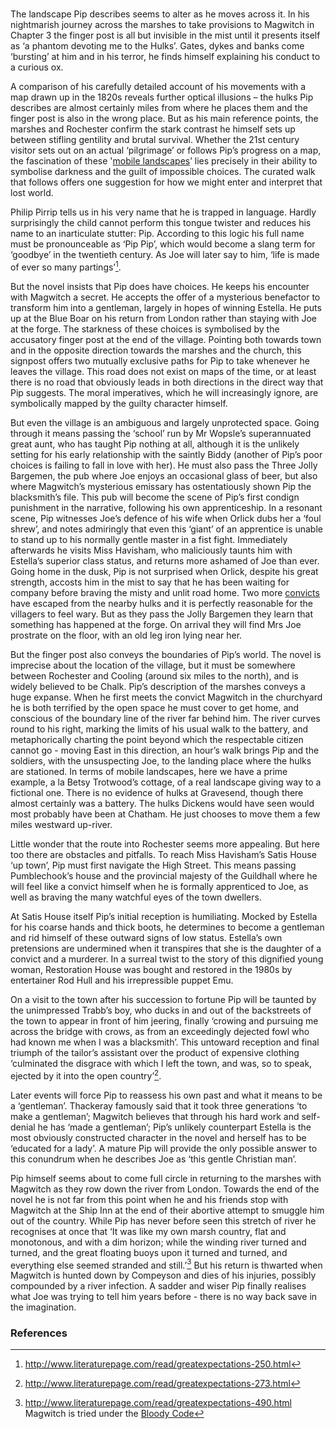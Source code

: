 <param ve-config 
       title="Great Expectations - a curated walk" 
       banner="images/Grammar_School_Gate_Rochester.jpg"
       author="Ken Moffat and Carolyn W. de la L. Oulton"
       layout="vtl">

<!-- Global entities -->
<param title="Charles Dickens" eid="Q5686">
<param title="Chalk" eid="Q5068781" aliases="the village|the town">
<param title="Chatham" eid="Q729006">
<param ve-entity label="Cooling Marshes" geojson="/geojson/marshes.json" fill-opacity="0.4" article="/articles/Cooling_marshes.md" aliases="the marshes">
<param title="Cooling" eid="Q2649453">
<param title="Compeyson" eid="Q5156367" article="/articles/Compeyson.md">
<param ve-entity title="Dover Road" geojson="/geojson/david-copperfield-dover-road">
<param title="Estella" eid="Q5400904" article="/articles/Estella.md">
<param title="Folkestone" eid="Q375314">
<param title="Gravesend" eid="Q676689">
<param ve-entity label="Joe Gargery" article="/articles/Joe.md" aliases="Joe">
<param title="Guildhall" eid="Q15272878" aliases="Guildhall">
<param title="Kent" eid="Q23298">
<param title="London" eid="Q84" scope="local">
<param title="Abel Magwitch" eid="Q4666596" aliases="Magwitch" article="/articles/Magwitch.md">
<param title="Miss Havisham" eid="Q3316519" article="/articles/Miss_Havisham.md">
<param title="Philip Pirrip" eid="Q7197170" article="/articles/Pip.md">
<param title="Rochester" eid="Q507517">
<param title="Rod Hull" eid="Q7356235">
<param title="Satis House" eid="Q26377461">

<!-- Kent with map centered at Rochester -->
<param ve-map center="51.254291, 0.876473" zoom="10">

<!-- Historical map layers -->
<param ve-map-layer active mapwarper mapwarper-id="38872" title="Kent 1820">
<param ve-map-layer mapwarper mapwarper-id="44832" title="Kent Topo Survey 1860">
<param ve-map-layer mapwarper mapwarper-id="37387" title="Kent 1808">
<param ve-map-layer mapwarper mapwarper-id="45555" title="Kent 1904">

#

The landscape Pip describes seems to alter as he moves across it. In his nightmarish journey across the marshes to take provisions to Magwitch in Chapter 3 the finger post is all but invisible in the mist until it presents itself as ‘a phantom devoting me to the Hulks’. Gates, dykes and banks come ‘bursting’ at him and in his terror, he finds himself explaining his conduct to a curious ox.
<param ve-image primary url="images/Cooling_Marshes.jpg" title="The marshes" fit="contain">
<param ve-map center="51.4, 0.50" zoom="11">
<param ve-video vid="wizsPOYyE9o" title="Great Expectations by Charles Dickens Dickens's Kent">

A comparison of his carefully detailed account of his movements with a map drawn up in the 1820s reveals further optical illusions – the hulks Pip describes are almost certainly miles from where he places them and the finger post is also in the wrong place. But as his main reference points, the marshes and Rochester confirm the stark contrast he himself sets up between stifling gentility and brutal survival. Whether the 21st century visitor sets out on an actual ‘pilgrimage’ or follows Pip’s progress on a map, the fascination of these '[mobile landscapes](/dickens/mobile-landscapes)’ lies precisely in their ability to symbolise darkness and the guilt of impossible choices. The curated walk that follows offers one suggestion for how we might enter and interpret that lost world.
<param ve-map center="Q507517" zoom="12">
<param ve-map-layer mapwarper mapwarper-id="38872" title="Kent 1820" active>
<param ve-image url="images/Rochester_1828.jpg" title="West View of the City of Rochester" fit="contain">

Philip Pirrip tells us in his very name that he is trapped in language. Hardly surprisingly the child cannot perform this tongue twister and reduces his name to an inarticulate stutter: Pip.  According to this logic his full name must be pronounceable as ‘Pip Pip’, which would become a slang term for ‘goodbye’ in the twentieth century. As Joe will later say to him, ‘life is made of ever so many partings’[^ref1]. 
<param ve-map center="Q507517" zoom="12">

But the novel insists that Pip does have choices. He keeps his encounter with Magwitch a secret. He accepts the offer of a mysterious benefactor to transform him into a gentleman, largely in hopes of winning Estella. He puts up at the Blue Boar on his return from London rather than staying with Joe at the forge. The starkness of these choices is symbolised by the accusatory finger post at the end of the village. Pointing both towards town and in the opposite direction towards the marshes and the church, this signpost offers two mutually exclusive paths for Pip to take whenever he leaves the village. This road does not exist on maps of the time, or at least there is no road that obviously leads in both directions in the direct way that Pip suggests. The moral imperatives, which he will increasingly ignore, are symbolically mapped by the guilty character himself. 
<param ve-map-layer geojson active title="Pips choice of routes" url="/geojson/chalk1.json" aliases="pip does have choices">
<param ve-image primary url="images/Pipatpost.jpg" title="Pip at the finger post" fit="cover">

But even the village is an ambiguous and largely unprotected space. Going through it means passing the ‘school’ run by Mr Wopsle’s superannuated great aunt, who has taught Pip nothing at all, although it is the unlikely setting for his early relationship with the saintly Biddy (another of Pip’s poor choices is failing to fall in love with her). He must also pass the Three Jolly Bargemen, the pub where Joe enjoys an occasional glass of beer, but also where Magwitch’s mysterious emissary has ostentatiously shown Pip the blacksmith’s file. This pub will become the scene of Pip’s first condign punishment in the narrative, following his own apprenticeship. In a resonant scene, Pip witnesses Joe’s defence of his wife when Orlick dubs her a ‘foul shrew’, and notes admiringly that even this ‘giant’ of an apprentice is unable to stand up to his normally gentle master in a fist fight. Immediately afterwards he visits Miss Havisham, who maliciously taunts him with Estella’s superior class status, and returns more ashamed of Joe than ever. Going home in the dusk, Pip is not surprised when Orlick, despite his great strength, accosts him in the mist to say that he has been waiting for company before braving the misty and unlit road home. Two more [convicts](/18c/18c-bloody-code) have escaped from the nearby hulks and it is perfectly reasonable for the villagers to feel wary. But as they pass the Jolly Bargemen they learn that something has happened at the forge. On arrival they will find Mrs Joe prostrate on the floor, with an old leg iron lying near her.
<param ve-map center="Q507517" zoom="12">

But the finger post also conveys the boundaries of Pip’s world. The novel is imprecise about the location of the village, but it must be somewhere between Rochester and Cooling (around six miles to the north), and is widely believed to be Chalk. Pip’s description of the marshes
conveys a huge expanse. When he first meets the convict Magwitch in the churchyard he is both terrified by the open space he must cover to get home, and conscious of the boundary line of the river far behind him. The river curves round to his right, marking the limits of his usual walk to the battery, and metaphorically charting the point beyond which the respectable citizen cannot go - moving East in this direction, an hour’s walk brings Pip and the soldiers, with the unsuspecting Joe, to the landing place where the hulks are stationed.  In terms of mobile landscapes, here we have a prime example, a la Betsy Trotwood’s cottage, of a real landscape giving way to a fictional one. There is no evidence of hulks at Gravesend, though there almost certainly was a battery. The hulks Dickens would have seen would most probably have been at Chatham. He just chooses to move them a few miles westward up-river.
<param ve-map center="Q5132831" zoom="12">

Little wonder that the route into Rochester seems more appealing. But here too there are obstacles and pitfalls. To reach Miss Havisham’s Satis House ‘up town’, Pip must first navigate the High Street. This means passing Pumblechook’s house and the provincial majesty of the Guildhall where he will feel like a convict himself when he is formally apprenticed to Joe, as well as braving the many watchful eyes of the town dwellers.
<param ve-map center="Q26377461" zoom="14">

At Satis House itself Pip’s initial reception is humiliating. Mocked by Estella for his coarse hands and thick boots, he determines to become a gentleman and rid himself of these outward signs of low status. Estella’s own pretensions are undermined when it transpires that she is the daughter of a convict and a murderer. In a surreal twist to the story of this dignified young woman, Restoration House
was bought and restored in the 1980s by entertainer Rod Hull and his irrepressible puppet Emu.
<param ve-map center="Q26377461" zoom="13">
<param ve-map-layer mapwarper active title="Kent 1820" mapwarper-id="38872">
<param ve-image primary url="images/RestorationHouse.JPG" fit="contain" title="Restoration House">

On a visit to the town after his succession to fortune Pip will be taunted by the unimpressed Trabb’s boy, who ducks in and out of the backstreets of the town to appear in front of him jeering, finally ‘crowing and pursuing me across the bridge with crows, as from an exceedingly dejected fowl who had known me when I was a blacksmith’. This untoward reception and final triumph of the tailor’s assistant over the product of expensive clothing ‘culminated the disgrace with which I left the town, and was, so to speak, ejected by it into the open country’[^ref2].  
<param ve-map center="Q5132831" zoom="12">

Later events will force Pip to reassess his own past and what it means to be a ‘gentleman’. Thackeray famously said that it took three generations ‘to make a gentleman’; Magwitch believes that through his hard work and self-denial he has ‘made a gentleman’; Pip’s unlikely counterpart Estella is the most obviously constructed character in the novel and herself has to be ‘educated for a lady’. A mature Pip will provide the only possible answer to this conundrum when he describes Joe as ‘this gentle Christian man’.

Pip himself seems about to come full circle in returning to the marshes with Magwitch as they row down the river from London. Towards the end of the novel he is not far from this point when he and his friends stop with Magwitch at the Ship Inn at the end of their abortive attempt to smuggle him out of the country. While Pip has never before seen this stretch of river he recognises at once that ‘It was like my own marsh country, flat and monotonous, and with a dim horizon; while the winding river turned and turned, and the great floating buoys upon it turned and turned, and everything else seemed stranded and still.’[^ref3] But his return is thwarted when Magwitch is hunted down by Compeyson and dies of his injuries, possibly compounded by a river infection. A sadder and wiser Pip finally realises what Joe was trying to tell him years before - there is no way back save in the imagination.
<param ve-map center="Q26377259" zoom="12">
<param ve-image url="images/Ship_and_Lobster.jpg" fit="contain">

### References

[^ref1]: http://www.literaturepage.com/read/greatexpectations-250.html
[^ref2]: http://www.literaturepage.com/read/greatexpectations-273.html
[^ref3]: http://www.literaturepage.com/read/greatexpectations-490.html
Magwitch is tried under the [Bloody Code](/18c/18c-bloody-code)
